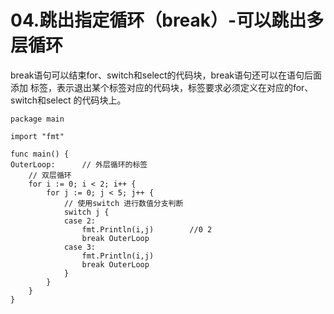 # 04.跳出指定循环（break）-可以跳出多层循环
break语句可以结束for、switch和select的代码块，break语句还可以在语句后面添加
标签，表示退出某个标签对应的代码块，标签要求必须定义在对应的for、switch和select
的代码块上。

``` 
package main

import "fmt"

func main() {
OuterLoop:		// 外层循环的标签
	// 双层循环
	for i := 0; i < 2; i++ {
		for j := 0; j < 5; j++ {
			// 使用switch 进行数值分支判断
			switch j {
			case 2:
				fmt.Println(i,j)		//0 2
				break OuterLoop
			case 3:
				fmt.Println(i,j)
				break OuterLoop
			}
		}
	}
}
```

